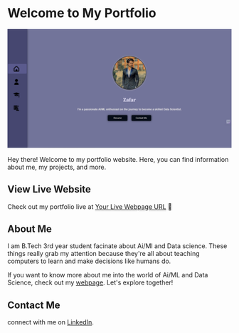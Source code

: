 # Welcome to My Portfolio

![Portfolio Preview](./src/pages/img/web-page.png)

Hey there! Welcome to my portfolio website. Here, you can find information about me, my projects, and more.

## View Live Website

Check out my portfolio live at [Your Live Webpage URL](https://zafar-techwizard.github.io/PortFolio/) 🚀

## About Me

I am B.Tech 3rd year student facinate about Ai/Ml and Data science. These things really grab my attention because they're all about teaching computers to learn and make decisions like humans do.

If you want to know more about me into the world of Ai/ML and Data Science, check out my [webpage](https://zafar-techwizard.github.io/PortFolio/). Let's explore together!


## Contact Me
connect with me on [LinkedIn](https://www.linkedin.com/in/md-zafar-41687b157?utm_source=share&utm_campaign=share_via&utm_content=profile&utm_medium=android_app).

